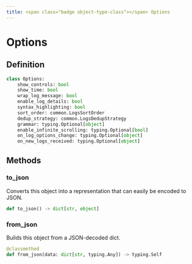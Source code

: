 ```yaml
---
title: <span class="badge object-type-class"></span> Options
---
```

# <span class="badge object-type-class"></span> Options

## Definition

```python
class Options:
    show_controls: bool
    show_time: bool
    wrap_log_message: bool
    enable_log_details: bool
    syntax_highlighting: bool
    sort_order: common.LogsSortOrder
    dedup_strategy: common.LogsDedupStrategy
    grammar: typing.Optional[object]
    enable_infinite_scrolling: typing.Optional[bool]
    on_log_options_change: typing.Optional[object]
    on_new_logs_received: typing.Optional[object]
```
## Methods

### <span class="badge object-method"></span> to_json

Converts this object into a representation that can easily be encoded to JSON.

```python
def to_json() -> dict[str, object]
```

### <span class="badge object-method"></span> from_json

Builds this object from a JSON-decoded dict.

```python
@classmethod
def from_json(data: dict[str, typing.Any]) -> typing.Self
```

